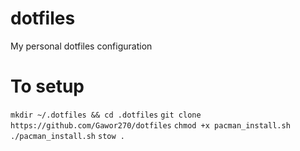 # dotfiles
My personal dotfiles configuration

# To setup
`mkdir ~/.dotfiles && cd .dotfiles`
`git clone https://github.com/Gawor270/dotfiles`
`chmod +x pacman_install.sh`
`./pacman_install.sh`
`stow .`
